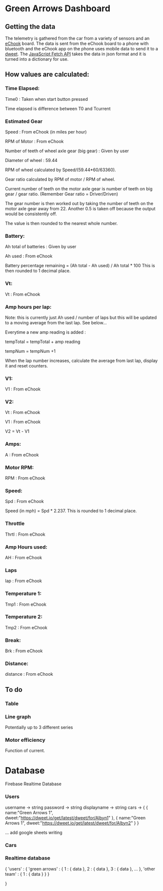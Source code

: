 # Green Arrows Dashboard

## Getting the data
The telemetry is gathered from the car from a variety of sensors and an [eChook](https://www.echook.uk/) board. The data is sent from the eChook board to a phone with bluetooth and the eChook app on the phone uses mobile data to send it to a [dweet](https://dweet.io/). The [JavaScript Fetch API](https://www.w3schools.com/jsref/api_fetch.asp) takes the data in json format and it is turned into a dictionary for use.

## How values are calculated: 

### Time Elapsed:
Time0
: Taken when start button pressed

Time elapsed is difference between T0 and Tcurrent

### Estimated Gear
Speed
: From eChook (in miles per hour)

RPM of Motor
: From eChook

Number of teeth of wheel axle gear (big gear)
: Given by user

Diameter of wheel
: 59.44

RPM of wheel calculated by Speed/(59.44*60/63360).

Gear ratio calculated by RPM of motor / RPM of wheel.

Current number of teeth on the motor axle gear is number of teeth on big gear / gear ratio. (Remember Gear ratio = Driver/Driven)

The gear number is then worked out by taking the number of teeth on the motor axle gear away from 22. Another 0.5 is taken off because the output would be consistently off. 

The value is then rounded to the nearest whole number.

### Battery:
Ah total of batteries
: Given by user

Ah used
: From eChook

Battery percentage remaining = (Ah total - Ah used) / Ah total * 100
This is then rounded to 1 decimal place.

### Vt:
Vt
: From eChook

### Amp hours per lap:
Note: this is currently just Ah used / number of laps but this will be updated to a moving average from the last lap. See below...

Everytime a new amp reading is added :

  tempTotal = tempTotal + amp reading
  
  tempNum = tempNum +1
 
When the lap number increases, calculate the average from last lap, display it and reset counters.

### V1:
V1
: From eChook

### V2:
Vt
: From eChook

V1
: From eChook

V2 = Vt - V1

### Amps:
A
: From eChook

### Motor RPM:
RPM
: From eChook

### Speed:
Spd
: From eChook

Speed (in mph) = Spd * 2.237. This is rounded to 1 decimal place.

### Throttle
Thrtl
: From eChook

### Amp Hours used:
AH
: From eChook

### Laps
lap
: From eChook

### Temperature 1:
Tmp1
: From eChook

### Temperature 2:
Tmp2
: From eChook

### Break:
Brk
: From eChook

### Distance:
distance
: From eChook


## To do

### Table

### Line graph
Potentially up to 3 different series

### Motor efficiency
Function of current.

# Database
Firebase Realtime Database

### Users
username -> string
password -> string
displayname -> string
cars -> {
  {
   name:"Green Arrows 1",
   dweet:"https://dweet.io/get/latest/dweet/for/Albyn1"
   },
  {
   name:"Green Arrows 1",
   dweet:"https://dweet.io/get/latest/dweet/for/Albyn2"
   }
}

... add google sheets writing


### Cars


### Realtime database

{
  'users' : {
    'green arrows' : {
      1 : { data },
      2 : { data },
      3 : { data },
      ...
    },
    'other team' : {
      1 : { data }
    }
  }

}